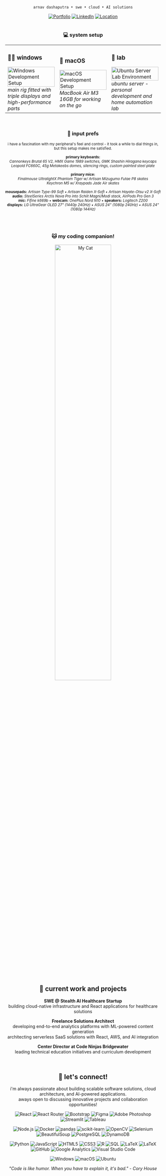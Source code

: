 <div align="center">

<pre style="display:inline-block; text-align:center; margin:0;"><code>arnav dashaputra • swe • cloud • AI solutions</code></pre>

[![Portfolio](https://img.shields.io/badge/Portfolio-dashaputra.net-blue?style=for-the-badge&logo=google-chrome&logoColor=white)](https://dashaputra.net)
[![LinkedIn](https://img.shields.io/badge/LinkedIn-dashaputra-0077B5?style=for-the-badge&logo=linkedin&logoColor=white)](https://linkedin.com/in/dashaputra)
[![Location](https://img.shields.io/badge/📍-Princeton,%20NJ-green?style=for-the-badge)](https://maps.google.com/?q=Princeton,NJ)
<br>
<br>

### 💻 system setup

<table>
<tr>
<td width="33%">
  
### 👨‍💻 windows  
  
<img src="https://i.imgur.com/zIqKi48.png" width="100%" alt="Windows Development Setup">  
<i>main rig fitted with triple displays and high-performance parts</i>

</td>
<td width="33%">
  
### 🍎 macOS  
<img src="https://i.imgur.com/TORfk7C.png" width="100%" alt="macOS Development Setup">  
<i>MacBook Air M3 16GB for working on the go</i>

</td>
<td width="33%">
  
### 🐧 lab  
<img src="https://i.imgur.com/8f3TZKs.png" width="100%" alt="Ubuntu Server Lab Environment">  
<i>ubuntu server - personal development and home automation lab</i>

</td>
</tr>
</table>

<br>

<!-- === Peripherals block (between System Specs and Coding Companion) === -->
<div align="center">

<div align="center">

### 🔎 input prefs
</div>
<p align="center"><sub>
i have a fascination with my peripheral's feel and control - it took a while to dial things in, but this setup makes me satisfied.
<br><br>
<b>primary keyboards:</b><br>
<i>Cannonkeys Brutal 65 V2, HMX Game 1989 switches, GMK Shashin Hiragana keycaps<br>
Leopold FC660C, 45g Metakeebs domes, silencing rings, custom painted steel plate</i>
<br><br>
<b>primary mice:</b><br>
<i>Finalmouse UltralightX Phantom Tiger w/ Artisan Mizugumo Futae P8 skates<br>
Keychron M5 w/ Xraypads Jade Air skates</i>
<br><br>
<b>mousepads:</b> <i>Artisan Type-99 Soft • Artisan Raiden X-Soft • Artisan Hayate-Otsu v2 X-Soft</i>
<br>
<b>audio:</b> <i>SteelSeries Arctis Nova Pro into Schiit Magni/Modi stack, AirPods Pro Gen 3</i>
<br>
<b>mic:</b> <i>Fifine k669b</i> • <b>webcam:</b> <i>OnePlus Nord N10</i> • <b>speakers:</b> <i>Logitech Z200</i>
<br>
<b>displays:</b> <i>LG UltraGear OLED 27" (1440p 240Hz) • ASUS 24" (1080p 240Hz) • ASUS 24" (1080p 144Hz)</i>
</sub></p>

<br><br>

### 🐱 my coding companion!
<div align="center">
<img src="https://i.imgur.com/5dOENhx.png" width="60%" style="border-radius: 15px;" alt="My Cat">
</div>

<br>

## 🚀 current work and projects

**SWE @ Stealth AI Healthcare Startup**  
building cloud-native infrastructure and React applications for healthcare solutions  

**Freelance Solutions Architect**  
developing end-to-end analytics platforms with ML-powered content generation  
architecting serverless SaaS solutions with React, AWS, and AI integration  

**Center Director at Code Ninjas Bridgewater**  
leading technical education initiatives and curriculum development  

<br>

## 🤝 let's connect!

i'm always passionate about building scalable software solutions, cloud architecture, and AI-powered applications.  
aways open to discussing innovative projects and collaboration opportunities!

<p align="center">
  <img alt="React" src="https://img.shields.io/badge/React-%2320232a.svg?logo=react&logoColor=%2361DAFB">
  <img alt="React Router" src="https://img.shields.io/badge/-React%20Router-CA4245?style=flat-square&logo=reactrouter&logoColor=ffffff">
  <img alt="Bootstrap" src="https://img.shields.io/badge/-Bootstrap-7952B3?style=flat-square&logo=bootstrap&logoColor=ffffff">
  <img alt="Figma" src="https://img.shields.io/badge/-Figma-F24E1E?style=flat-square&logo=figma&logoColor=ffffff">
  <img alt="Adobe Photoshop" src="https://img.shields.io/badge/-Photoshop-31A8FF?style=flat-square&logo=adobephotoshop&logoColor=ffffff">
  <img alt="Streamlit" src="https://img.shields.io/badge/-Streamlit-FF4B4B?style=flat-square&logo=streamlit&logoColor=ffffff">
  <img alt="Tableau" src="https://custom-icon-badges.demolab.com/badge/Tableau-0176D3?logo=tableau&logoColor=fff">
</p>

<p align="center">
  <img alt="Node.js" src="https://img.shields.io/badge/-Node.js-339933?style=flat-square&logo=nodedotjs&logoColor=ffffff">
  <img alt="Docker" src="https://img.shields.io/badge/-Docker-2496ED?style=flat-square&logo=docker&logoColor=ffffff">
  <img alt="pandas" src="https://img.shields.io/badge/-pandas-150458?style=flat-square&logo=pandas&logoColor=ffffff">
  <img alt="scikit-learn" src="https://img.shields.io/badge/-scikit--learn-F7931E?style=flat-square&logo=scikitlearn&logoColor=ffffff">
  <img alt="OpenCV" src="https://img.shields.io/badge/-OpenCV-5C3EE8?style=flat-square&logo=opencv&logoColor=ffffff">
  <img alt="Selenium" src="https://img.shields.io/badge/-Selenium-43B02A?style=flat-square&logo=selenium&logoColor=ffffff">
  <img alt="BeautifulSoup" src="https://img.shields.io/badge/-BeautifulSoup-3C8031?style=flat-square&logo=python&logoColor=ffffff">
  <img alt="PostgreSQL" src="https://img.shields.io/badge/-PostgreSQL-336791?style=flat-square&logo=postgresql&logoColor=ffffff">
  <img alt="DynamoDB" src="https://img.shields.io/badge/DynamoDB-4053D6?style=flat-square&logo=amazondynamodb&logoColor=white">
</p>

<p align="center">
  <img alt="Python" src="https://img.shields.io/badge/-Python-3776AB?style=flat-square&logo=python&logoColor=ffffff">
  <img alt="JavaScript" src="https://img.shields.io/badge/-JavaScript-F7DF1E?style=flat-square&logo=javascript&logoColor=000000">
  <img alt="HTML5" src="https://img.shields.io/badge/-HTML5-E34F26?style=flat-square&logo=html5&logoColor=ffffff">
  <img alt="CSS3" src="https://img.shields.io/badge/-CSS3-1572B6?style=flat-square&logo=css&logoColor=ffffff">
  <img alt="R" src="https://img.shields.io/badge/-R-276DC3?style=flat-square&logo=r&logoColor=ffffff">
  <img alt="SQL" src="https://img.shields.io/badge/-SQL-336791?style=flat-square&logo=postgresql&logoColor=ffffff">
  <img alt="LaTeX" src="https://img.shields.io/badge/-LaTeX-008080?style=flat-square&logo=latex&logoColor=ffffff">
  <img alt="LaTeX" src="https://custom-icon-badges.demolab.com/badge/AWS-%23FF9900.svg?logo=aws&logoColor=white">
  <img alt="GitHub" src="https://img.shields.io/badge/-GitHub-181717?style=flat-square&logo=github&logoColor=ffffff">
  <img alt="Google Analytics" src="https://img.shields.io/badge/-Google%20Analytics-E37400?style=flat-square&logo=googleanalytics&logoColor=ffffff">
  <img alt="Visual Studio Code" src="https://custom-icon-badges.demolab.com/badge/Visual%20Studio%20Code-0078d7.svg?logo=vsc&logoColor=white">
</p>

<p align="center">
<img alt="Windows" src="https://custom-icon-badges.demolab.com/badge/Windows-0078D6?logo=windows11&logoColor=white">
<img alt="macOS" src="https://img.shields.io/badge/macOS-000000?logo=apple&logoColor=F0F0F0">
<img alt="Ubuntu" src="https://img.shields.io/badge/Ubuntu-E95420?logo=ubuntu&logoColor=white">
</p>

<div align="center">
<i>"Code is like humor. When you have to explain it, it's bad." - Cory House</i>
</div>

</div>

